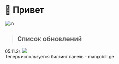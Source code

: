 # 👋 Привет

![:n](https://count.getloli.com/get/@:nrdxn)

> ## Список обновлений
05.11.24 ![](https://shields.io/badge/\v.1-090909?style=for-the-badge&logo=&logoColor=white)
<br>
Теперь используется биллинг панель - mangobill.ge
